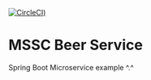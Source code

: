 [![CircleCI](https://circleci.com/gh/gustavonvp/mssc-beer-service/tree/main.svg?style=svg))](https://circleci.com/gh/gustavonvp/mssc-beer-service/tree/main)
# MSSC Beer Service

Spring Boot Microservice example ^.^
